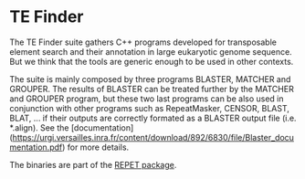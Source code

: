 # TE Finder

 The TE Finder suite gathers C++ programs developed for transposable element search and their annotation in 
 large eukaryotic genome sequence. But we think that the tools are generic enough to be used in other contexts.
 
 The suite is mainly composed by three programs BLASTER, MATCHER and GROUPER. 
 The results of BLASTER can be treated further by the MATCHER and GROUPER program, 
 but these two last programs can be also used in conjunction with other programs such as RepeatMasker, 
 CENSOR, BLAST, BLAT, ... if their outputs are correctly formated as a BLASTER output file (i.e. *.align).
 See the [documentation] (https://urgi.versailles.inra.fr/content/download/892/6830/file/Blaster_documentation.pdf)
 for more details.

The binaries are part of the [REPET package](http://urgi.versailles.inra.fr/Tools/REPET).